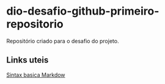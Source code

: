 # dio-desafio-github-primeiro-repositorio
Repositório criado para o desafio do projeto.

## Links uteis
[Sintax basica Markdow](https://www.markdownguide.org/basic-syntax/)
